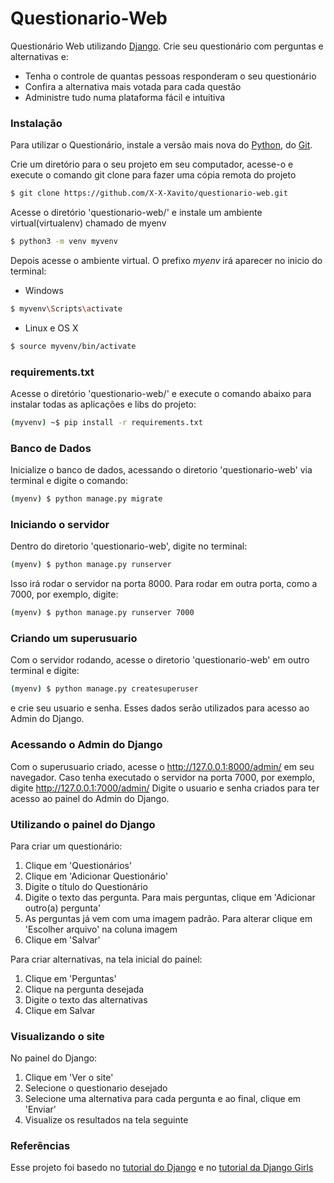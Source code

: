 # Questionario-Web

Questionário Web utilizando [Django](https://www.djangoproject.com/). Crie seu questionário com perguntas e alternativas e:

  - Tenha o controle de quantas pessoas responderam o seu questionário
  - Confira a alternativa mais votada para cada questão
  - Administre tudo numa plataforma fácil e intuitiva

### Instalação

Para utilizar o Questionário, instale a versão mais nova do [Python](https://www.python.org/), do [Git](https://git-scm.com/).

Crie um diretório para o seu projeto em seu computador, acesse-o e execute o comando git clone para fazer uma cópia remota do projeto

```sh
$ git clone https://github.com/X-X-Xavito/questionario-web.git
```

Acesse o diretório 'questionario-web/' e instale um ambiente virtual(virtualenv) chamado de myenv

```sh
$ python3 -m venv myvenv
```
Depois acesse o ambiente virtual. O prefixo *myenv* irá aparecer no inicio do terminal:
- Windows
```sh
$ myvenv\Scripts\activate
```
- Linux e OS X
```sh
$ source myvenv/bin/activate
```

### requirements.txt
Acesse o diretório 'questionario-web/' e execute o comando abaixo para instalar todas as aplicações e libs do projeto:

```sh
(myvenv) ~$ pip install -r requirements.txt
```

### Banco de Dados

Inicialize o banco de dados, acessando o diretorio 'questionario-web' via terminal e digite o comando:
```sh
(myenv) $ python manage.py migrate
```

### Iniciando o servidor

Dentro do diretorio 'questionario-web', digite no terminal:
```sh
(myenv) $ python manage.py runserver
```
Isso irá rodar o servidor na porta 8000. Para rodar em outra porta, como a 7000, por exemplo, digite:
```sh
(myenv) $ python manage.py runserver 7000
```

### Criando um superusuario
Com o servidor rodando, acesse o diretorio 'questionario-web' em outro terminal e digite:
```sh
(myenv) $ python manage.py createsuperuser
```
e crie seu usuario e senha. Esses dados serão utilizados para acesso ao Admin do Django.
### Acessando o Admin do Django
Com o superusuario criado, acesse o http://127.0.0.1:8000/admin/ em seu navegador. Caso tenha executado o servidor na porta 7000, por exemplo, digite http://127.0.0.1:7000/admin/
Digite o usuario e senha criados para ter acesso ao painel do Admin do Django.

### Utilizando o painel do Django
Para criar um questionário:
1. Clique em 'Questionários'
2. Clique em 'Adicionar Questionário'
3. Digite o título do Questionário
4. Digite o texto das pergunta. Para mais perguntas, clique em 'Adicionar outro(a) pergunta'
5. As perguntas já vem com uma imagem padrão. Para alterar clique em 'Escolher arquivo' na coluna imagem
6. Clique em 'Salvar'

Para criar alternativas, na tela inicial do painel:
1. Clique em 'Perguntas'
2. Clique na pergunta desejada
3. Digite o texto das alternativas
4. Clique em Salvar

### Visualizando o site
No painel do Django:
1. Clique em 'Ver o site'
2. Selecione o questionario desejado
3. Selecione uma alternativa para cada pergunta e ao final, clique em 'Enviar'
4. Visualize os resultados na tela seguinte

### Referências
Esse projeto foi basedo no [tutorial do Django](https://docs.djangoproject.com/en/2.1/intro/tutorial01/) e no [tutorial da Django Girls](https://tutorial.djangogirls.org/pt/)